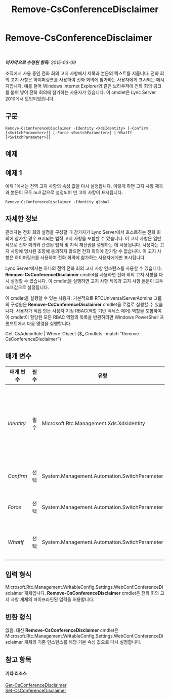 ﻿---
title: Remove-CsConferenceDisclaimer
TOCTitle: Remove-CsConferenceDisclaimer
ms:assetid: 196252a1-2526-4944-9064-01d1846f3266
ms:mtpsurl: https://technet.microsoft.com/ko-kr/library/Gg398243(v=OCS.15)
ms:contentKeyID: 49302949
ms.date: 08/10/2015
mtps_version: v=OCS.15
ms.translationtype: HT
---

# Remove-CsConferenceDisclaimer

 

_**마지막으로 수정된 항목:** 2015-03-09_

조직에서 사용 중인 전화 회의 고지 사항에서 제목과 본문의 텍스트를 지웁니다. 전화 회의 고지 사항은 하이퍼링크를 사용하여 전화 회의에 참가하는 사용자에게 표시되는 메시지입니다. 예를 들어 Windows Internet Explorer와 같은 브라우저에 전화 회의 링크를 붙여 넣어 전화 회의에 참가하는 사용자가 있습니다. 이 cmdlet은 Lync Server 2010에서 도입되었습니다.

## 구문

    Remove-CsConferenceDisclaimer -Identity <XdsIdentity> [-Confirm [<SwitchParameter>]] [-Force <SwitchParameter>] [-WhatIf [<SwitchParameter>]]

## 예제

## 예제 1

예제 1에서는 전역 고지 사항의 속성 값을 다시 설정합니다. 이렇게 하면 고지 사항 제목과 본문이 모두 null 값으로 설정되어 빈 고지 사항이 표시됩니다.

    Remove-CsConferenceDisclaimer -Identity global

## 자세한 정보

관리자는 전화 회의 설정을 구성할 때 참가자가 Lync Server에서 호스트하는 전화 회의에 참가할 경우 표시되는 법적 고지 사항을 포함할 수 있습니다. 이 고지 사항은 일반적으로 전화 회의와 관련된 법적 및 지적 재산권을 설명하는 데 사용됩니다. 사용자는 고지 사항에 명시된 조항에 동의하지 않으면 전화 회의에 참가할 수 없습니다. 이 고지 사항은 하이퍼링크를 사용하여 전화 회의에 참가하는 사용자에게만 표시됩니다.

Lync Server에서는 하나의 전역 전화 회의 고지 사항 인스턴스를 사용할 수 있습니다. **Remove-CsConferenceDisclaimer** cmdlet을 사용하면 전화 회의 고지 사항을 다시 설정할 수 있습니다. 이 cmdlet을 실행하면 고지 사항 제목과 고지 사항 본문이 모두 null 값으로 설정됩니다.

이 cmdlet을 실행할 수 있는 사용자: 기본적으로 RTCUniversalServerAdmins 그룹의 구성원은 **Remove-CsConferenceDisclaimer** cmdlet을 로컬로 실행할 수 있습니다. 사용자가 직접 만든 사용자 지정 RBAC(역할 기반 액세스 제어) 역할을 포함하여 이 cmdlet이 할당된 모든 RBAC 역할의 목록을 반환하려면 Windows PowerShell 프롬프트에서 다음 명령을 실행합니다.

Get-CsAdminRole | Where-Object {$\_.Cmdlets –match "Remove-CsConferenceDisclaimer"}

## 매개 변수


<table>
<colgroup>
<col style="width: 25%" />
<col style="width: 25%" />
<col style="width: 25%" />
<col style="width: 25%" />
</colgroup>
<thead>
<tr class="header">
<th>매개 변수</th>
<th>필수</th>
<th>유형</th>
<th>설명</th>
</tr>
</thead>
<tbody>
<tr class="odd">
<td><p><em>Identity</em></p></td>
<td><p>필수</p></td>
<td><p>Microsoft.Rtc.Management.Xds.XdsIdentity</p></td>
<td><p>제거할 전화 회의 고지 사항의 고유한 ID입니다. 전화 회의 고지 사항의 단일 전역 인스턴스만 사용할 수 있지만 <strong>Remove-CsConferenceDisclaimer</strong> cmdlet을 호출할 때는 여전히 Identity 매개 변수를 사용해야 합니다.</p></td>
</tr>
<tr class="even">
<td><p><em>Confirm</em></p></td>
<td><p>선택</p></td>
<td><p>System.Management.Automation.SwitchParameter</p></td>
<td><p>명령을 실행하기 전에 확인 메시지를 표시합니다.</p></td>
</tr>
<tr class="odd">
<td><p><em>Force</em></p></td>
<td><p>선택</p></td>
<td><p>System.Management.Automation.SwitchParameter</p></td>
<td><p>명령을 실행할 때 발생할 수 있는 심각하지 않은 오류 메시지를 표시하지 않습니다.</p></td>
</tr>
<tr class="even">
<td><p><em>WhatIf</em></p></td>
<td><p>선택</p></td>
<td><p>System.Management.Automation.SwitchParameter</p></td>
<td><p>명령을 실제로 실행하지 않고도 명령이 실행될 경우 발생할 수 있는 현상을 설명합니다.</p></td>
</tr>
</tbody>
</table>


## 입력 형식

Microsoft.Rtc.Management.WritableConfig.Settings.WebConf.ConferenceDisclaimer 개체입니다. **Remove-CsConferenceDisclaimer** cmdlet은 전화 회의 고지 사항 개체의 파이프라인된 입력을 허용합니다.

## 반환 형식

없음. 대신 **Remove-CsConferenceDisclaimer** cmdlet은 Microsoft.Rtc.Management.WritableConfig.Settings.WebConf.ConferenceDisclaimer 개체의 기존 인스턴스를 해당 기본 속성 값으로 다시 설정합니다.

## 참고 항목

#### 기타 리소스

[Get-CsConferenceDisclaimer](get-csconferencedisclaimer.md)  
[Set-CsConferenceDisclaimer](set-csconferencedisclaimer.md)

